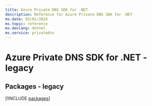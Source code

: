```yaml
---
title: Azure Private DNS SDK for .NET
description: Reference for Azure Private DNS SDK for .NET
ms.date: 03/01/2024
ms.topic: reference
ms.devlang: dotnet
ms.service: privatedns
---
```

# Azure Private DNS SDK for .NET - legacy
## Packages - legacy
[!INCLUDE [packages](private-dns-index.md)]